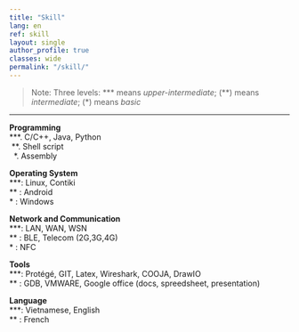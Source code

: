 ```yaml
---
title: "Skill"   
lang: en
ref: skill
layout: single
author_profile: true 
classes: wide
permalink: "/skill/"  
---
```


> Note: Three levels: \*\*\* means *upper-intermediate*; (\*\*) means *intermediate*; (\*) means *basic*  

----
**Programming**    
\*\*\*. C/C++, Java, Python    
&nbsp;\*\*. Shell script  
&nbsp;&nbsp;\*. Assembly  

**Operating System**  
\*\*\*: Linux, Contiki      
\*\*  : Android      
\*    : Windows  

**Network and Communication**  
\*\*\*: LAN, WAN, WSN       
\*\*  : BLE, Telecom (2G,3G,4G)          
\*    : NFC  

**Tools**  
\*\*\*: Protégé, GIT, Latex, Wireshark, COOJA, DrawIO         
\*\*  : GDB, VMWARE, Google office (docs, spreedsheet, presentation)  

**Language**  
\*\*\*: Vietnamese, English  
\*\*  : French                 
